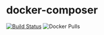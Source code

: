 # docker-composer

[![Build Status](https://build.walbeck.it/api/badges/mwalbeck/docker-composer/status.svg)](https://build.walbeck.it/mwalbeck/docker-composer)
![Docker Pulls](https://img.shields.io/docker/pulls/mwalbeck/composer)
